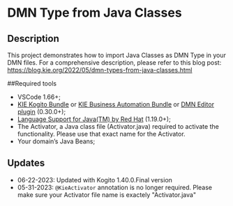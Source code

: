 # DMN Type from Java Classes

## Description
This project demonstrates how to import Java Classes as DMN Type in your DMN files.
For a comprehensive description, please refer to this blog post: https://blog.kie.org/2022/05/dmn-types-from-java-classes.html

##Required tools
- VSCode 1.66+;
- [KIE Kogito Bundle](https://marketplace.visualstudio.com/items?itemName=kie-group.vscode-extension-kogito-bundle) or [KIE Business Automation Bundle](https://marketplace.visualstudio.com/items?itemName=kie-group.vscode-extension-kie-ba-bundle) or [DMN Editor plugin](https://marketplace.visualstudio.com/items?itemName=kie-group.dmn-vscode-extension) (0.30.0+);
- [Language Support for Java(TM) by Red Hat](https://marketplace.visualstudio.com/items?itemName=redhat.java) (1.19.0+);
- The Activator, a Java class file (Activator.java) required to activate the functionality. Please use that exact name for the Activator.
- Your domain’s Java Beans;

## Updates
- 06-22-2023: Updated with Kogito 1.40.0.Final version
- 05-31-2023: `@KieActivator` annotation is no longer required. Please make sure your Activator file name is exactely "Activator.java"